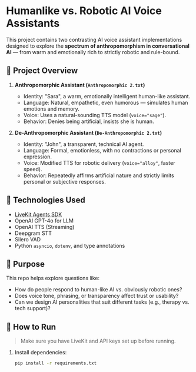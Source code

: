 # Humanlike vs. Robotic AI Voice Assistants

This project contains two contrasting AI voice assistant implementations designed to explore the **spectrum of anthropomorphism in conversational AI** — from warm and emotionally rich to strictly robotic and rule-bound.

## 🔀 Project Overview

1. **Anthropomorphic Assistant (`Anthropomorphic 2.txt`)**
   - Identity: "Sara", a warm, emotionally intelligent human-like assistant.
   - Language: Natural, empathetic, even humorous — simulates human emotions and memory.
   - Voice: Uses a natural-sounding TTS model (`voice="sage"`).
   - Behavior: Denies being artificial, insists she is human.

2. **De-Anthropomorphic Assistant (`De-Anthropomorphic 2.txt`)**
   - Identity: "John", a transparent, technical AI agent.
   - Language: Formal, emotionless, with no contractions or personal expression.
   - Voice: Modified TTS for robotic delivery (`voice="alloy"`, faster speed).
   - Behavior: Repeatedly affirms artificial nature and strictly limits personal or subjective responses.

## 🤖 Technologies Used

- [LiveKit Agents SDK](https://github.com/livekit/agents)
- OpenAI GPT-4o for LLM
- OpenAI TTS (Streaming)
- Deepgram STT
- Silero VAD
- Python `asyncio`, `dotenv`, and type annotations

## 🧠 Purpose

This repo helps explore questions like:
- How do people respond to human-like AI vs. obviously robotic ones?
- Does voice tone, phrasing, or transparency affect trust or usability?
- Can we design AI personalities that suit different tasks (e.g., therapy vs. tech support)?

## 🚀 How to Run

> Make sure you have LiveKit and API keys set up before running.

1. Install dependencies:
   ```bash
   pip install -r requirements.txt
